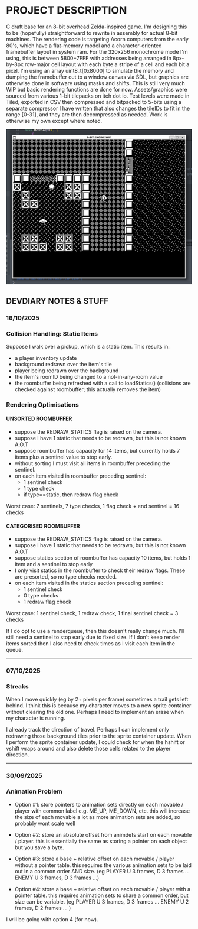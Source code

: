 # PROJECT DESCRIPTION

C draft base for an 8-bit overhead Zelda-inspired game. I'm designing this to be (hopefully) straightforward to rewrite in assembly for actual 8-bit machines. The rendering code is targeting Acorn computers from the early 80's, which have a flat-memory model and a character-oriented framebuffer layout in system ram. For the 320x256 monochrome mode I'm using, this is between $5800-$7FFF with addresses being arranged in 8px-by-8px row-major cell layout with each byte a stripe of a cell and each bit a pixel. I'm using an array uint8_t[0x8000] to simulate the memory and dumping the framebuffer out to a window canvas via SDL, but graphics are otherwise done in software using masks and shifts. This is still very much WIP but basic rendering functions are done for now. Assets/graphics were sourced from various 1-bit tilepacks on itch dot io. Test levels were made in Tiled, exported in CSV then compressed and bitpacked to 5-bits using a separate compressor I have written that also changes the tileIDs to fit in the range [0-31], and they are then decompressed as needed. Work is otherwise my own except where noted.

![Screenshot](notes/screenshot.png)


## DEVDIARY NOTES & STUFF

### 16/10/2025
### Collision Handling: Static Items

Suppose I walk over a pickup, which is a static item. This results in:
- a player inventory update
- background redrawn over the item's tile
- player being redrawn over the background
- the item's roomID being changed to a not-in-any-room value
- the roombuffer being refreshed with a call to loadStatics()
    (collisions are checked against roombuffer; this actually removes the item)


### Rendering Optimisations

#### UNSORTED ROOMBUFFER
- suppose the REDRAW_STATICS flag is raised on the camera.
- suppose I have 1 static that needs to be redrawn, but this is not known A.O.T
- suppose roombuffer has capacity for 14 items, but currently holds 7 items plus
    a sentinel value to stop early.
- without sorting I must visit all items in roombuffer preceding the sentinel.
- on each item visited in roombuffer preceding sentinel:
    - 1 sentinel check
	- 1 type check
	- if type==static, then redraw flag check

Worst case: 7 sentinels, 7 type checks, 1 flag check + end sentinel = 16 checks

#### CATEGORISED ROOMBUFFER
- suppose the REDRAW_STATICS flag is raised on the camera.
- suppose I have 1 static that needs to be redrawn, but this is not known A.O.T
- suppose statics section of roombuffer has capacity 10 items, but holds 1 item 
    and a sentinel to stop early
- I only visit statics in the roombuffer to check their redraw flags. These are 
    presorted, so no type checks needed.
- on each item visited in the statics section preceding sentinel:
	- 1 sentinel check
	- 0 type checks
	- 1 redraw flag check
	
Worst case: 1 sentinel check, 1 redraw check, 1 final sentinel check = 3 checks

If I do opt to use a renderqueue, then this doesn't really change much. I'll
still need a sentinel to stop early due to fixed size. If I don't keep render 
items sorted then I also need to check times as I visit each item in the queue.

---

### 07/10/2025
### Streaks

When I move quickly (eg by 2+ pixels per frame) sometimes a trail gets left 
behind. I think this is because my character moves to a new sprite container 
without clearing the old one. Perhaps I need to implement an erase when my 
character is running.

I already track the direction of travel. Perhaps I can implement only redrawing 
those background tiles prior to the sprite container update. When I perform the 
sprite container update, I could check for when the hshift or vshift wraps 
around and also delete those cells related to the player direction.

---

### 30/09/2025
### Animation Problem

- Option #1: store pointers to animation sets directly on each movable / player 
with common label e.g. ME_UP, ME_DOWN, etc. this will increase the size of each 
movable a lot as more animation sets are added, so probably wont scale well

- Option #2: store an absolute offset from animdefs start on each movable / player. 
this is essentially the same as storing a pointer on each object but you save a 
byte.

- Option #3: store a base + relative offset on each movable / player without a 
pointer table.  this requires the various animation sets to be laid out in a 
common order AND size. 
(eg PLAYER U 3 frames, D 3 frames ... ENEMY U 3 frames, D 3 frames ...)

- Option #4: store a base + relative offset on each movable / player with a 
pointer table. this requires animation sets to share a common order, but size 
can be variable. 
(eg PLAYER U 3 frames, D 3 frames ... ENEMY U 2 frames, D 2 frames ... )

I will be going with option 4 (for now).